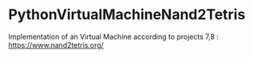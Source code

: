 # PythonVirtualMachineNand2Tetris


Implementation of an Virtual Machine according to projects 7,8 : https://www.nand2tetris.org/
